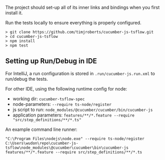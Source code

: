 The project should set-up all of its inner links and bindings when you first install it.

Run the tests locally to ensure everything is properly configured.

```terminal
> git clone https://github.com/timjroberts/cucumber-js-tsflow.git
> cd cucumber-js-tsflow
> npm install
> npm test
```

## Setting up Run/Debug in IDE

For IntelliJ, a run configuration is stored in ```.run/cucumber-js.run.xml``` to run/debug the tests.

For other IDE, using the following runtime config for node:
 
- working dir: ```cucumber-tsflow-spec```
- node-parameters: ```--require ts-node/register ```
- js script to run: ```node_modules/@cucumber/cucumber/bin/cucumber-js```
- application parameters: ```features/**/*.feature --require "src/step_definitions/**/*.ts" ```

An example command line runner:
```shell script
"C:\Program Files\nodejs\node.exe" --require ts-node/register C:\Users\wudon\repo\cucumber-js-tsflow\node_modules\@cucumber\cucumber\bin\cucumber-js features/**/*.feature --require src/step_definitions/**/*.ts
``` 


